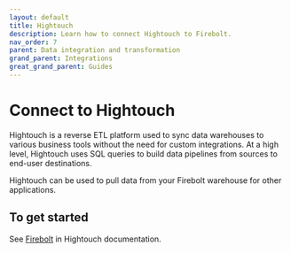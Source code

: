 ```yaml
---
layout: default
title: Hightouch
description: Learn how to connect Hightouch to Firebolt.
nav_order: 7
parent: Data integration and transformation
grand_parent: Integrations
great_grand_parent: Guides
---
```


# Connect to Hightouch

Hightouch is a reverse ETL platform used to sync data warehouses to various business tools without the need for custom integrations. At a high level, Hightouch uses SQL queries to build data pipelines from sources to end-user destinations.

Hightouch can be used to pull data from your Firebolt warehouse for other applications.

## To get started

See [Firebolt](https://hightouch.io/docs/sources/firebolt/) in Hightouch documentation.  
